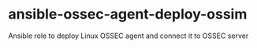 # ansible-ossec-agent-deploy-ossim
Ansible role to deploy Linux OSSEC agent and connect it to OSSEC server
